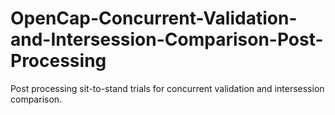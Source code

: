 # OpenCap-Concurrent-Validation-and-Intersession-Comparison-Post-Processing
Post processing sit-to-stand trials for concurrent validation and intersession comparison.

